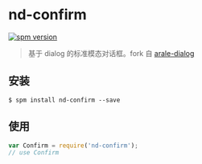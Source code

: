 # nd-confirm

[![spm version](http://spm.crossjs.com/badge/nd-confirm)](http://spm.crossjs.com/package/nd-confirm)

> 基于 dialog 的标准模态对话框。fork 自 [arale-dialog](https://github.com/aralejs/dialog)

## 安装

```
$ spm install nd-confirm --save
```

## 使用

```js
var Confirm = require('nd-confirm');
// use Confirm
```
